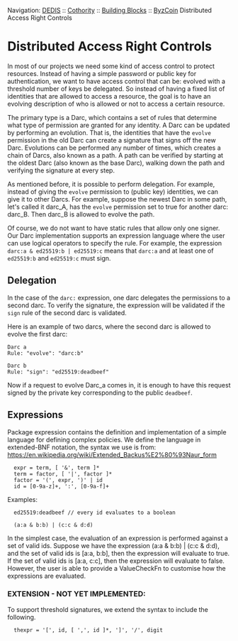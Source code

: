 Navigation: [DEDIS](https://github.com/dedis/doc/tree/master/README.md) ::
[Cothority](https://github.com/dedis/cothority/tree/master/README.md) ::
[Building Blocks](https://github.com/dedis/cothority/tree/master/doc/BuildingBlocks.md) ::
[ByzCoin](../README.md)
Distributed Access Right Controls

# Distributed Access Right Controls

In most of our projects we need some kind of access control to protect
resources. Instead of having a simple password or public key for
authentication, we want to have access control that can be: evolved with a
threshold number of keys be delegated. So instead of having a fixed list of
identities that are allowed to access a resource, the goal is to have an
evolving description of who is allowed or not to access a certain resource.

The primary type is a Darc, which contains a set of rules that determine
what type of permission are granted for any identity. A Darc can be updated
by performing an evolution.  That is, the identities that have the `evolve`
permission in the old Darc can create a signature that signs off the new
Darc. Evolutions can be performed any number of times, which creates a chain
of Darcs, also known as a path. A path can be verified by starting at the
oldest Darc (also known as the base Darc), walking down the path and
verifying the signature at every step.

As mentioned before, it is possible to perform delegation. For example,
instead of giving the `evolve` permission to (public key) identities, we can
give it to other Darcs. For example, suppose the newest Darc in some path,
let's called it darc_A, has the `evolve` permission set to true for another
darc: darc_B. Then darc_B is allowed to evolve the path.

Of course, we do not want to have static rules that allow only one signer.
Our Darc implementation supports an expression language where the user can
use logical operators to specify the rule.  For example, the expression
`darc:a & ed25519:b | ed25519:c` means that `darc:a` and at least one of
`ed25519:b` and `ed25519:c` must sign.

## Delegation

In the case of the `darc:` expression, one darc delegates the permissions to
a second darc. To verify the signature, the expression will be validated
if the `sign` rule of the second darc is validated.

Here is an example of two darcs, where the second darc is allowed to evolve
the first darc:

```
Darc a
Rule: "evolve": "darc:b"
```
```
Darc b
Rule: "sign": "ed25519:deadbeef"
```

Now if a request to evolve Darc_a comes in, it is enough to have this request
signed by the private key corresponding to the public `deadbeef`.

## Expressions

Package expression contains the definition and implementation of a simple
language for defining complex policies. We define the language in extended-BNF notation,
the syntax we use is from: https://en.wikipedia.org/wiki/Extended_Backus%E2%80%93Naur_form

```
  expr = term, [ '&', term ]*
  term = factor, [ '|', factor ]*
  factor = '(', expr, ')' | id
  id = [0-9a-z]+, ':', [0-9a-f]+
```

Examples:
```
  ed25519:deadbeef // every id evaluates to a boolean
```
```
  (a:a & b:b) | (c:c & d:d)
```

In the simplest case, the evaluation of an expression is performed against a
set of valid ids.  Suppose we have the expression (a:a & b:b) | (c:c & d:d),
and the set of valid ids is [a:a, b:b], then the expression will evaluate to
true.  If the set of valid ids is [a:a, c:c], then the expression will evaluate
to false. However, the user is able to provide a ValueCheckFn to customise how
the expressions are evaluated.

### EXTENSION - NOT YET IMPLEMENTED:
To support threshold signatures, we extend the syntax to include the following.
```
  thexpr = '[', id, [ ',', id ]*, ']', '/', digit
```
